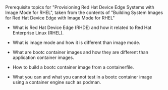 Prerequisite topics for "Provisioning Red Hat Device Edge Systems with Image Mode for RHEL", taken from the contents of "Building System Images for Red Hat Device Edge with Image Mode for RHEL"

* What is Red Hat Device Edge (RHDE) and how it related to Red Hat Enterprise Linux (RHEL).

* What is image mode and how it is different than image mode.

* What are bootc container images and how they are different than application container images.

* How to build a bootc container image from a containerfile.

* What you can and what you cannot test in a bootc container image using a container engine such as podman.
